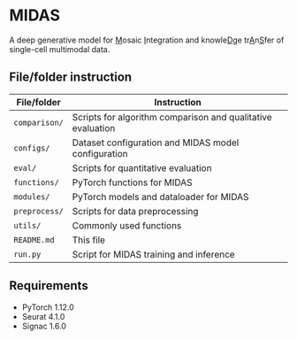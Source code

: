 # MIDAS

A deep generative model for <ins>M</ins>osaic <ins>I</ins>ntegration and knowle<ins>D</ins>ge tr<ins>A</ins>n<ins>S</ins>fer of single-cell multimodal data.

## File/folder instruction

| File/folder | Instruction                                                 |
| -------------- | ----------------------------------------------------------- |
| `comparison/`  | Scripts for algorithm comparison and qualitative evaluation |
| `configs/`     | Dataset configuration and MIDAS model configuration         |
| `eval/`        | Scripts for quantitative evaluation                         |
| `functions/`   | PyTorch functions for MIDAS                                 |
| `modules/`     | PyTorch models and dataloader for MIDAS                     |
| `preprocess/`  | Scripts for data preprocessing                              |
| `utils/`       | Commonly used functions                                     |
| `README.md`    | This file                                                   |
| `run.py`       | Script for MIDAS training and inference                     |

## Requirements

*   PyTorch 1.12.0
*   Seurat 4.1.0
*   Signac 1.6.0

